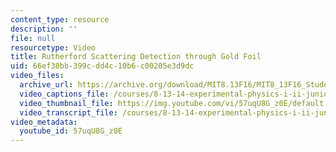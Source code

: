 ```yaml
---
content_type: resource
description: ''
file: null
resourcetype: Video
title: Rutherford Scattering Detection through Gold Foil
uid: 66ef38bb-399c-dd4c-10b6-c00205e3d9dc
video_files:
  archive_url: https://archive.org/download/MIT8.13F16/MIT8_13F16_StudentPresentations_1_300k.mp4
  video_captions_file: /courses/8-13-14-experimental-physics-i-ii-junior-lab-fall-2016-spring-2017/fdab7e3e8f54569cb86038d2fe5dcaea_57uqU8G_z0E.vtt
  video_thumbnail_file: https://img.youtube.com/vi/57uqU8G_z0E/default.jpg
  video_transcript_file: /courses/8-13-14-experimental-physics-i-ii-junior-lab-fall-2016-spring-2017/576a860a3699d4cb39503f68c8607d5e_57uqU8G_z0E.pdf
video_metadata:
  youtube_id: 57uqU8G_z0E
---
```

